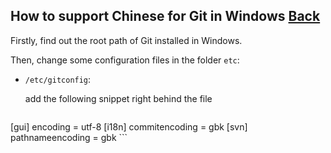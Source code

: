 ## How to support Chinese for Git in Windows [Back](./qa.md)

Firstly, find out the root path of Git installed in Windows.

Then, change some configuration files in the folder `etc`:

- `/etc/gitconfig`:

    add the following snippet right behind the file
    
    ```
[gui]
    encoding = utf-8
[i18n]
    commitencoding = gbk
[svn]
    pathnameencoding = gbk
    ```

